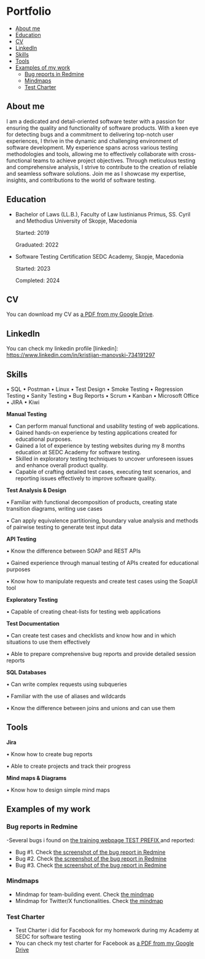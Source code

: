 # Portfolio
- [About me](#about-me)
- [Education](#education)
- [CV](#cv)
- [LinkedIn](#linkedin)
- [Skills](#skills)
- [Tools](#tools)
- [Examples of my work](#examples-of-my-work)
  * [Bug reports in Redmine](#Bug-Reports-In-Redmine)
  * [Mindmaps](#MindMaps)
  * [Test Charter](#Test-Charter)

## About me

I am a dedicated and detail-oriented software tester with a passion for ensuring the quality and functionality of software products.
With a keen eye for detecting bugs and a commitment to delivering top-notch user experiences, I thrive in the dynamic and challenging environment of software development.
My experience spans across various testing methodologies and tools, allowing me to effectively collaborate with cross-functional teams to achieve project objectives.
Through meticulous testing and comprehensive analysis, I strive to contribute to the creation of reliable and seamless software solutions.
Join me as I showcase my expertise, insights, and contributions to the world of software testing.

## Education

- Bachelor of Laws (LL.B.), Faculty of Law
  Iustinianus Primus, SS. Cyril and Methodius University of Skopje, Macedonia
  
  Started: 2019
  
  Graduated: 2022

- Software Testing Certification
  SEDC Academy, Skopje, Macedonia
  
  Started: 2023
  
  Completed: 2024

## CV
You can download my CV as [a PDF from my Google Drive](https://drive.google.com/file/d/1_DNBznA-zItJ_Ryg-Fwo9F04s2LCw60-/view?usp=drive_link).

## LinkedIn
You can check my linkedin profile [linkedin]: https://www.linkedin.com/in/kristijan-manovski-734191297

## Skills

•	SQL
• Postman
•	Linux
•	Test Design
•	Smoke Testing
•	Regression Testing
•	Sanity Testing 
•	Bug Reports
•	Scrum
•	Kanban
•	Microsoft Office
• JIRA
• Kiwi

__Manual Testing__

- Can perform manual functional and usability testing of web applications.
- Gained hands-on experience by testing applications created for educational purposes.
- Gained a lot of experience by testing websites during my 8 months education at SEDC Academy for software testing.
- Skilled in exploratory testing techniques to uncover unforeseen issues and enhance overall product quality.
- Capable of crafting detailed test cases, executing test scenarios, and reporting issues effectively to improve software quality.

__Test Analysis & Design__

•	Familiar with functional decomposition of products, creating state transition diagrams, writing use cases

•	Can apply equivalence partitioning, boundary value analysis and methods of pairwise testing to generate test input data

__API Testing__

•	Know the difference between SOAP and REST APIs

•	Gained experience through manual testing of APIs created for educational purposes

•	Know how to manipulate requests and create test cases using the SoapUI tool

__Exploratory Testing__

•	Capable of creating cheat-lists for testing web applications

__Test Documentation__

•	Can create test cases and checklists and know how and in which situations to use them effectively

•	Able to prepare comprehensive bug reports and provide detailed session reports

__SQL Databases__

•	Can write complex requests using subqueries 

•	Familiar with the use of aliases and wildcards

•	Know the difference between joins and unions and can use them

## Tools

__Jira__

• Know how to create bug reports

• Able to create projects and track their progress

__Mind maps & Diagrams__

• Know how to design simple mind maps

## Examples of my work

### Bug reports in Redmine

 -Several bugs i found on [the training webpage TEST PREFIX ](https://qatest-dev.indvp.com/)and reported:
 * Bug #1. Check [the screenshot of the bug report in Redmine](https://drive.google.com/file/d/193mJM84uQee-QqmsW6xecSJmg5ObRYIc/view)
 * Bug #2. Check [the screenshot of the bug report in Redmine](https://drive.google.com/file/d/1DW-Ak79HkhaOcxdyOHuuvGNtWGCuvIUb/view)
 * Bug #3. Check [the screenshot of the bug report in Redmine](https://drive.google.com/file/d/1ZzuEc2q9U3NHE9qVPiA5oBIwb_Bgvz1c/view)

### Mindmaps 

* Mindmap for team-building event. Check [the mindmap](https://drive.google.com/file/d/1Qk4G0GGS4Wn7SJXsBYKV1sJ4qkF0nUnd/view)
* Mindmap for Twitter/X functionalities. Check [the mindmap](https://drive.google.com/file/d/1lnWwZrfJWN9heNZD26tOPZMrZvoEPGGW/view)

### Test Charter

* Test Charter i did for Facebook for my homework during my Academy at SEDC for software testing
* You can check my test charter for Facebook as [a PDF from my Google Drive](https://drive.google.com/file/d/1BsDQEFa0iL_FA7LokjWumamsE4EJwa_x/view)









